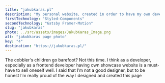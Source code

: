 ```yaml
---
title: "jakubkaras.pl"
description: "My personal website, created in order to have my own developer portfolio showcase "
firstTechnology: "Styled-Components"
secondTechnology: "Gatsby Framer-Motion"
slug: "jakubkaras"
photo: ../src/assets/images/JakubKaras_Image.png
alt: "jakubkaras page photo"
key: "4"
destination: "https://jakubkaras.pl/"
---
```


<p>
The cobbler's children go barefoot? Not this time. I think as a developer, especially as a frontend developer having own showcase website is a must-have to sell oneself well. I said that I’m not a good designer, but to be honest I’m really proud of the way I designed and created this page
</p>
